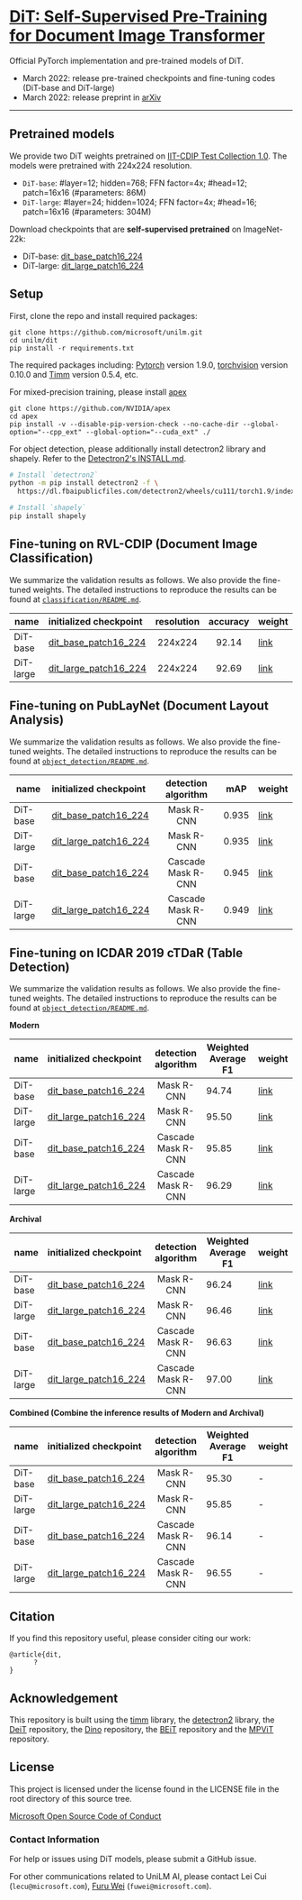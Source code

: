 # [DiT: Self-Supervised Pre-Training for Document Image Transformer](https://xxxxx)

Official PyTorch implementation and pre-trained models of DiT.

- March 2022: release pre-trained checkpoints and fine-tuning codes (DiT-base and DiT-large)
- March 2022: release preprint in [arXiv](https://xxxxx)


---


## Pretrained models

We provide two DiT weights pretrained on [IIT-CDIP Test Collection 1.0](https://dl.acm.org/doi/10.1145/1148170.1148307). The models were pretrained with 224x224 resolution.

- `DiT-base`: #layer=12; hidden=768; FFN factor=4x; #head=12; patch=16x16 (#parameters: 86M)
- `DiT-large`: #layer=24; hidden=1024; FFN factor=4x; #head=16; patch=16x16 (#parameters: 304M)

Download checkpoints that are **self-supervised pretrained** on ImageNet-22k:
- DiT-base: [dit_base_patch16_224](https://conversationhub.blob.core.windows.net/junlongli/models/dit/dit-base-224-p16-500k-62d53a.pth)
- DiT-large: [dit_large_patch16_224](https://conversationhub.blob.core.windows.net/yihengxu/models/dit/dit-large-224-p16-500k-d7a2fb.pth)


## Setup

First, clone the repo and install required packages:
```
git clone https://github.com/microsoft/unilm.git
cd unilm/dit
pip install -r requirements.txt
```

The required packages including: [Pytorch](https://pytorch.org/) version 1.9.0, [torchvision](https://pytorch.org/vision/stable/index.html) version 0.10.0 and [Timm](https://github.com/rwightman/pytorch-image-models) version 0.5.4, etc.

For mixed-precision training, please install [apex](https://github.com/NVIDIA/apex)
```
git clone https://github.com/NVIDIA/apex
cd apex
pip install -v --disable-pip-version-check --no-cache-dir --global-option="--cpp_ext" --global-option="--cuda_ext" ./
```
For object detection, please additionally install detectron2 library and shapely. Refer to the [Detectron2's INSTALL.md](https://github.com/facebookresearch/detectron2/blob/main/INSTALL.md).

```bash
# Install `detectron2`
python -m pip install detectron2 -f \
  https://dl.fbaipublicfiles.com/detectron2/wheels/cu111/torch1.9/index.html

# Install `shapely`
pip install shapely
```

## Fine-tuning on RVL-CDIP (Document Image Classification)

We summarize the validation results as follows. We also provide the fine-tuned weights. The detailed instructions to reproduce the results can be found at [`classification/README.md`](classification/README.md).

| name | initialized checkpoint | resolution | accuracy  | weight |
|------------|:----------------------------------------|:----------:|:-------:|-----|
| DiT-base | [dit_base_patch16_224](https://conversationhub.blob.core.windows.net/junlongli/models/dit/dit-base-224-p16-500k-62d53a.pth) | 224x224 | 92.14 | [link](https://xxxxx) |
| DiT-large | [dit_large_patch16_224](https://conversationhub.blob.core.windows.net/yihengxu/models/dit/dit-large-224-p16-500k-d7a2fb.pth) | 224x224 | 92.69 | [link](https://xxxxx) |


## Fine-tuning on PubLayNet (Document Layout Analysis)

We summarize the validation results as follows. We also provide the fine-tuned weights. The detailed instructions to reproduce the results can be found at [`object_detection/README.md`](object_detection/README.md).

| name | initialized checkpoint | detection algorithm  |  mAP| weight |
|------------|:----------------------------------------|:----------:|-------------------|-----|
| DiT-base | [dit_base_patch16_224](https://conversationhub.blob.core.windows.net/junlongli/models/dit/dit-base-224-p16-500k-62d53a.pth) | Mask R-CNN | 0.935 |  [link](https://conversationhub.blob.core.windows.net/junlongli/models/ft_dits/publaynet_dit-b_mrcnn.pth) |
| DiT-large | [dit_large_patch16_224](https://conversationhub.blob.core.windows.net/yihengxu/models/dit/dit-large-224-p16-500k-d7a2fb.pth) | Mask R-CNN | 0.935 |  [link](https://conversationhub.blob.core.windows.net/junlongli/models/ft_dits/publaynet_dit-l_mrcnn.pth) | 
| DiT-base | [dit_base_patch16_224](https://conversationhub.blob.core.windows.net/junlongli/models/dit/dit-base-224-p16-500k-62d53a.pth) | Cascade Mask R-CNN | 0.945 |  [link](https://conversationhub.blob.core.windows.net/junlongli/models/ft_dits/publaynet_dit-b_cascade.pth) |
| DiT-large | [dit_large_patch16_224](https://conversationhub.blob.core.windows.net/yihengxu/models/dit/dit-large-224-p16-500k-d7a2fb.pth) | Cascade Mask R-CNN | 0.949 |  [link](https://conversationhub.blob.core.windows.net/junlongli/models/ft_dits/publaynet_dit-l_cascade.pth) |

## Fine-tuning on ICDAR 2019 cTDaR (Table Detection)

We summarize the validation results as follows. We also provide the fine-tuned weights. The detailed instructions to reproduce the results can be found at [`object_detection/README.md`](object_detection/README.md).

**Modern**

| name | initialized checkpoint | detection algorithm  |  Weighted Average F1 | weight |
|------------|:----------------------------------------|:----------:|-------------------|-----|
| DiT-base | [dit_base_patch16_224](https://conversationhub.blob.core.windows.net/junlongli/models/dit/dit-base-224-p16-500k-62d53a.pth) | Mask R-CNN | 94.74 |  [link](https://conversationhub.blob.core.windows.net/junlongli/models/ft_dits/icdar19modern_dit-b_mrcnn.pth) |
| DiT-large | [dit_large_patch16_224](https://conversationhub.blob.core.windows.net/yihengxu/models/dit/dit-large-224-p16-500k-d7a2fb.pth) | Mask R-CNN | 95.50 |  [link](https://conversationhub.blob.core.windows.net/junlongli/models/ft_dits/icdar19modern_dit-l_mrcnn.pth) | 
| DiT-base | [dit_base_patch16_224](https://conversationhub.blob.core.windows.net/junlongli/models/dit/dit-base-224-p16-500k-62d53a.pth) | Cascade Mask R-CNN | 95.85 |  [link](https://conversationhub.blob.core.windows.net/junlongli/models/ft_dits/icdar19modern_dit-b_cascade.pth) |
| DiT-large | [dit_large_patch16_224](https://conversationhub.blob.core.windows.net/yihengxu/models/dit/dit-large-224-p16-500k-d7a2fb.pth) | Cascade Mask R-CNN | 96.29 |  [link](https://conversationhub.blob.core.windows.net/junlongli/models/ft_dits/icdar19modern_dit-l_cascade.pth) |

**Archival**

| name | initialized checkpoint | detection algorithm  |  Weighted Average F1 | weight |
|------------|:----------------------------------------|:----------:|-------------------|-----|
| DiT-base | [dit_base_patch16_224](https://conversationhub.blob.core.windows.net/junlongli/models/dit/dit-base-224-p16-500k-62d53a.pth) | Mask R-CNN | 96.24 |  [link](https://conversationhub.blob.core.windows.net/junlongli/models/ft_dits/icdar19archival_dit-b_mrcnn.pth) |
| DiT-large | [dit_large_patch16_224](https://conversationhub.blob.core.windows.net/yihengxu/models/dit/dit-large-224-p16-500k-d7a2fb.pth) | Mask R-CNN | 96.46 |  [link](https://xxxxx) | 
| DiT-base | [dit_base_patch16_224](https://conversationhub.blob.core.windows.net/junlongli/models/dit/dit-base-224-p16-500k-62d53a.pth) | Cascade Mask R-CNN | 96.63 |  [link](https://xxxxx) |
| DiT-large | [dit_large_patch16_224](https://conversationhub.blob.core.windows.net/yihengxu/models/dit/dit-large-224-p16-500k-d7a2fb.pth) | Cascade Mask R-CNN | 97.00 |  [link](https://xxxxx) |

**Combined (Combine the inference results of Modern and Archival)**

| name | initialized checkpoint | detection algorithm  |  Weighted Average F1 | weight |
|------------|:----------------------------------------|:----------:|-------------------|-----|
| DiT-base | [dit_base_patch16_224](https://conversationhub.blob.core.windows.net/junlongli/models/dit/dit-base-224-p16-500k-62d53a.pth) | Mask R-CNN | 95.30 |  - |
| DiT-large | [dit_large_patch16_224](https://conversationhub.blob.core.windows.net/junlongli/models/dit/dit-base-224-p16-500k-62d53a.pth) | Mask R-CNN | 95.85 |  - | 
| DiT-base | [dit_base_patch16_224](https://conversationhub.blob.core.windows.net/junlongli/models/dit/dit-base-224-p16-500k-62d53a.pth) | Cascade Mask R-CNN | 96.14 |  - |
| DiT-large | [dit_large_patch16_224](https://conversationhub.blob.core.windows.net/yihengxu/models/dit/dit-large-224-p16-500k-d7a2fb.pth) | Cascade Mask R-CNN | 96.55 |  - |


## Citation

If you find this repository useful, please consider citing our work:
```
@article{dit,
      ?
}
```


## Acknowledgement

This repository is built using the [timm](https://github.com/rwightman/pytorch-image-models) library, the [detectron2](https://github.com/facebookresearch/detectron2) library, the [DeiT](https://github.com/facebookresearch/deit) repository, the [Dino](https://github.com/facebookresearch/dino) repository, the [BEiT](https://github.com/microsoft/unilm/tree/master/beit) repository and the [MPViT](https://github.com/youngwanLEE/MPViT) repository.


## License
This project is licensed under the license found in the LICENSE file in the root directory of this source tree.

[Microsoft Open Source Code of Conduct](https://opensource.microsoft.com/codeofconduct)

### Contact Information

For help or issues using DiT models, please submit a GitHub issue.

For other communications related to UniLM AI, please contact Lei Cui (`lecu@microsoft.com`), [Furu Wei](http://gitnlp.org/) (`fuwei@microsoft.com`).